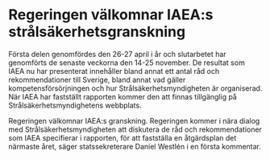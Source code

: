 # Regeringen välkomnar IAEA:s strålsäkerhetsgranskning

Första delen genomfördes den 26\-27 april i år och slutarbetet har genomförts de senaste veckorna den 14\-25 november. De resultat som IAEA nu har presenterat innehåller bland annat ett antal råd och rekommendationer till Sverige, bland annat vad gäller kompetensförsörjningen och hur Strålsäkerhetsmyndigheten är organiserad. När IAEA har fastställt rapporten kommer den att finnas tillgänglig på Strålsäkerhetsmyndighetens webbplats.

Regeringen välkomnar IAEA:s granskning. Regeringen kommer i nära dialog med Strålsäkerhetsmyndigheten att diskutera de råd och rekommendationer som IAEA specifierar i rapporten, för att fastställa en åtgärdsplan det närmaste året, säger statssekreterare Daniel Westlén i en första kommentar.

